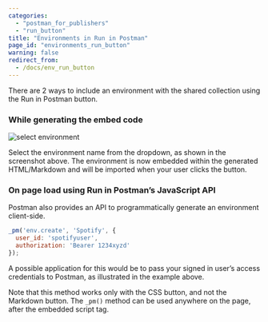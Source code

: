 ```yaml
---
categories:
  - "postman_for_publishers"
  - "run_button"
title: "Environments in Run in Postman"
page_id: "environments_run_button"
warning: false
redirect_from:
  - /docs/env_run_button
---
```


There are 2 ways to include an environment with the shared collection using the Run in Postman button.

### While generating the embed code

![select environment](https://www.getpostman.com/img/v2/docs/environments/share_select_env.png)

Select the environment name from the dropdown, as shown in the screenshot above. The environment is now embedded within the generated HTML/Markdown and will be imported when your user clicks the button.

### On page load using Run in Postman’s JavaScript API

Postman also provides an API to programmatically generate an environment client-side.

```javascript
_pm('env.create', 'Spotify', {
  user_id: 'spotifyuser',
  authorization: 'Bearer 1234xyzd'
});
```

A possible application for this would be to pass your signed in user’s access credentials to Postman, as illustrated in the example above.

Note that this method works only with the CSS button, and not the Markdown button. The `_pm()` method can be used anywhere on the page, after the embedded script tag.
